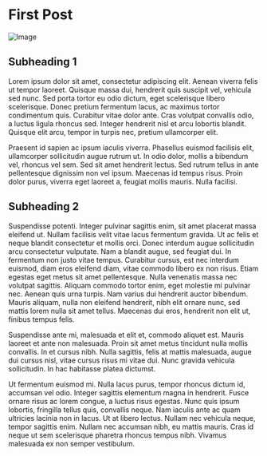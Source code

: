 # First Post

![Image](https://dummyimage.com/640x360/eee/aaa)

## Subheading 1

Lorem ipsum dolor sit amet, consectetur adipiscing elit. Aenean viverra felis ut tempor laoreet. Quisque massa dui, hendrerit quis suscipit vel, vehicula sed nunc. Sed porta tortor eu odio dictum, eget scelerisque libero scelerisque. Donec pretium fermentum lacus, ac maximus tortor condimentum quis. Curabitur vitae dolor ante. Cras volutpat convallis odio, a luctus ligula rhoncus sed. Integer hendrerit nisl et arcu lobortis blandit. Quisque elit arcu, tempor in turpis nec, pretium ullamcorper elit.

Praesent id sapien ac ipsum iaculis viverra. Phasellus euismod facilisis elit, ullamcorper sollicitudin augue rutrum ut. In odio dolor, mollis a bibendum vel, rhoncus vel sem. Sed sit amet hendrerit lectus. Sed rutrum tellus in ante pellentesque dignissim non vel ipsum. Maecenas id tempus risus. Proin dolor purus, viverra eget laoreet a, feugiat mollis mauris. Nulla facilisi.

## Subheading 2

Suspendisse potenti. Integer pulvinar sagittis enim, sit amet placerat massa eleifend ut. Nullam facilisis velit vitae lacus fermentum gravida. Ut ac felis et neque blandit consectetur et mollis orci. Donec interdum augue sollicitudin arcu consectetur vulputate. Nam a blandit augue, sed feugiat dui. In fermentum non justo vitae tempus. Curabitur cursus, est nec interdum euismod, diam eros eleifend diam, vitae commodo libero ex non risus. Etiam egestas eget metus sit amet pellentesque. Nulla venenatis massa nec volutpat sagittis. Aliquam commodo tortor enim, eget molestie mi pulvinar nec. Aenean quis urna turpis. Nam varius dui hendrerit auctor bibendum. Mauris aliquam, nulla non eleifend hendrerit, nibh elit ornare nunc, sed mattis lorem nulla sit amet tellus. Maecenas dui eros, hendrerit non elit ut, finibus tempus felis.

Suspendisse ante mi, malesuada et elit et, commodo aliquet est. Mauris laoreet et ante non malesuada. Proin sit amet metus tincidunt nulla mollis convallis. In et cursus nibh. Nulla sagittis, felis at mattis malesuada, augue dui cursus nisl, vitae cursus risus mi vitae dui. Nunc gravida vehicula sollicitudin. In hac habitasse platea dictumst.

Ut fermentum euismod mi. Nulla lacus purus, tempor rhoncus dictum id, accumsan vel odio. Integer sagittis elementum magna in hendrerit. Fusce ornare risus ac lorem congue, a luctus risus egestas. Nunc quis ipsum lobortis, fringilla tellus quis, convallis neque. Nam iaculis ante ac quam ultricies lacinia non in lacus. Ut at libero lectus. Nullam nec vehicula neque, tempor sagittis enim. Nullam nec accumsan nibh, eu mattis mauris. Cras id neque ut sem scelerisque pharetra rhoncus tempus nibh. Vivamus malesuada ex non semper vestibulum.
